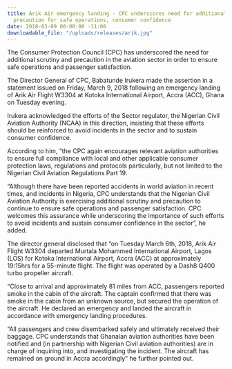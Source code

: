 ```yaml
---
title: Arik Air emergency landing - CPC underscores need for additional scrutiny,
  precaution for safe operations, consumer confidence
date: 2018-03-09 00:00:00 -11:00
downloadable_file: "/uploads/releases/arik.jpg"
---
```


The Consumer Protection Council (CPC) has underscored the need for additional scrutiny and precaution in the aviation sector in order to ensure safe operations and passenger satisfaction.

The Director General of CPC, Babatunde Irukera made the assertion in a statement issued on Friday, March 9, 2018 following an emergency landing of Arik Air Flight W3304 at Kotoka International Airport, Accra (ACC), Ghana on Tuesday evening.

Irukera acknowledged the efforts of the Sector regulator, the Nigerian Civil Aviation Authority (NCAA) in this direction, insisting that these efforts should be reinforced to avoid incidents in the sector and to sustain consumer confidence.

According to him, “the CPC again encourages relevant aviation authorities to ensure full compliance with local and other applicable consumer protection laws, regulations and protocols particularly, but not limited to the Nigerian Civil Aviation Regulations Part 19.

“Although there have been reported accidents in world aviation in recent times, and incidents in Nigeria, CPC understands that the Nigerian Civil Aviation Authority is exercising additional scrutiny and precaution to continue to ensure safe operations and passenger satisfaction. CPC welcomes this assurance while underscoring the importance of such efforts to avoid incidents and sustain consumer confidence in the sector”, he added.

The director general disclosed that “on Tuesday March 6th, 2018, Arik Air Flight W3304 departed Murtala Mohammed International Airport, Lagos (LOS) for Kotoka International Airport, Accra (ACC) at approximately 19:15hrs for a 55-minute flight. The flight was operated by a Dash8 Q400 turbo propeller aircraft.  

“Close to arrival and approximately 81 miles from ACC, passengers reported smoke in the cabin of the aircraft. The captain confirmed that there was smoke in the cabin from an unknown source, but secured the operation of the aircraft. He declared an emergency and landed the aircraft in accordance with emergency landing procedures.

“All passengers and crew disembarked safely and ultimately received their baggage. CPC understands that Ghanaian aviation authorities have been notified and (in partnership with Nigerian Civil aviation authorities) are in charge of inquiring into, and investigating the incident. The aircraft has remained on ground in Accra accordingly” he further pointed out.